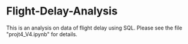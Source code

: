 # Flight-Delay-Analysis

This is an analysis on data of flight delay using SQL. Please see the file "projt4_V4.ipynb" for details.
